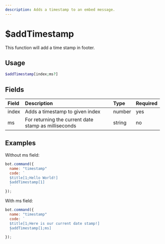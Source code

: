 ```yaml
---
description: Adds a timestamp to an embed message.
---
```


# $addTimestamp

This function will add a time stamp in footer.

## Usage

```php
$addTimestamp[index;ms?]
```

## Fields

| Field | Description | Type | Required |
| :--- | :--- | :--- | :--- |
| index | Adds a timestamp to given index | number | yes |
| ms | For returning the current date stamp as milliseconds | string | no |

## Examples

Without ms field:

```javascript
bot.command({
  name: "timestamp"
  code: `
  $title[1;Hello World!]
  $addTimestamp[1]
  `
});
```

With ms field:

```javascript
bot.command({
  name: "timestamp"
  code: `
  $title[1;Here is our current date stamp!]
  $addTimestamp[1;ms]
  `
});
```
